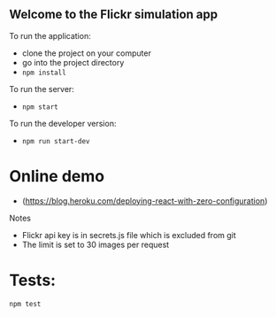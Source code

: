 ## Welcome to the Flickr simulation app

To run the application:
  - clone the project on your computer
  - go into the project directory
  - `npm install`

To run the server:
  - `npm start`

To run the developer version:
  - `npm run start-dev`


# Online demo
  - (https://blog.heroku.com/deploying-react-with-zero-configuration)



Notes
  - Flickr api key is in secrets.js file which is excluded from git
  - The limit is set to 30 images per request


# Tests:
  `npm test`
